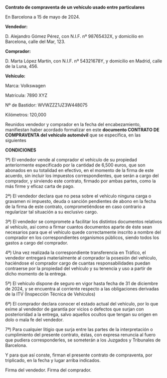 ﻿**Contrato de compraventa de un vehículo usado entre particulares**

En Barcelona a 15 de mayo de 2024.

**Vendedor:**

D. Alejandro Gómez Pérez, con N.I.F. nº 98765432X, y domicilio en Barcelona, calle del Mar, 123.

**Comprador:**

D. Marta López Martín, con N.I.F. nº 54321678Y, y domicilio en Madrid, calle de la Luna, 456.

**Vehículo:**

Marca: Volkswagen

Matrícula: 7890 XYZ

Nº de Bastidor: WVWZZZ1JZ3W448075

Kilómetros: 120,000

Reunidos vendedor y comprador en la fecha del encabezamiento, manifiestan haber acordado formalizar en este **documento
CONTRATO DE COMPRAVENTA del vehículo automóvil** que se especifica, en las siguientes

**CONDICIONES**

1ª) El vendedor vende al comprador el vehículo de su propiedad anteriormente especificado por la cantidad de 6,500
euros, que son abonados en su totalidad en efectivo, en el momento de la firma de este acuerdo, sin incluir los
impuestos correspondientes, que serán a cargo del comprador, y sirviendo este contrato, firmado por ambas partes, como
la más firme y eficaz carta de pago.

2ª) El vendedor declara que no pesa sobre el vehículo ninguna carga o gravamen ni impuesto, deuda o sanción pendientes
de abono en la fecha de la firma de este contrato, comprometiéndose en caso contrario a regularizar tal situación a su
exclusivo cargo.

3ª) El vendedor se compromete a facilitar los distintos documentos relativos al vehículo, así como a firmar cuantos
documentos aparte de éste sean necesarios para que el vehículo quede correctamente inscrito a nombre del comprador en
los correspondientes organismos públicos, siendo todos los gastos a cargo del comprador.

4ª) Una vez realizada la correspondiente transferencia en Tráfico, el vendedor entregará materialmente al comprador la
posesión del vehículo, haciéndose el comprador cargo de cuantas responsabilidades puedan contraerse por la propiedad del
vehículo y su tenencia y uso a partir de dicho momento de la entrega.

5ª) El vehículo dispone de seguro en vigor hasta fecha de 31 de diciembre de 2024, y se encuentra al corriente respecto
a las obligaciones derivadas de la ITV (Inspección Técnica de Vehículos)

6ª) El comprador declara conocer el estado actual del vehículo, por lo que exime al vendedor de garantía por vicios o
defectos que surjan con posterioridad a la entrega, salvo aquellos ocultos que tengan su origen en dolo o mala fe del
vendedor.

7ª) Para cualquier litigio que surja entre las partes de la interpretación o cumplimiento del presente contrato, éstas,
con expresa renuncia al fuero que pudiera corresponderles, se someterán a los Juzgados y Tribunales de Barcelona.

Y para que así conste, firman el presente contrato de compraventa, por triplicado, en la fecha y lugar arriba indicados.

Firma del vendedor. Firma del comprador.
